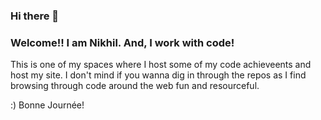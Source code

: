### Hi there 👋

### Welcome!! I am Nikhil. And, I work with code!

This is one of my spaces where I host some of my code achieveents and host my site. I don't mind if you wanna dig in through the repos as I find browsing through code around the web fun and resourceful.

:) Bonne Journée!

<!--
**theNikhilMannem/theNikhilMannem** is a ✨ _special_ ✨ repository because its `README.md` (this file) appears on your GitHub profile.

Here are some ideas to get you started:

- 🔭 I’m currently working on ...
- 🌱 I’m currently learning ...
- 👯 I’m looking to collaborate on ...
- 🤔 I’m looking for help with ...
- 💬 Ask me about ...
- 📫 How to reach me: ...
- 😄 Pronouns: ...
- ⚡ Fun fact: ...
-->
